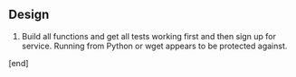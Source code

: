 ## Design

 1. Build all functions and get all tests working first and then sign up for service. Running from Python or wget appears to be protected against.

[end]